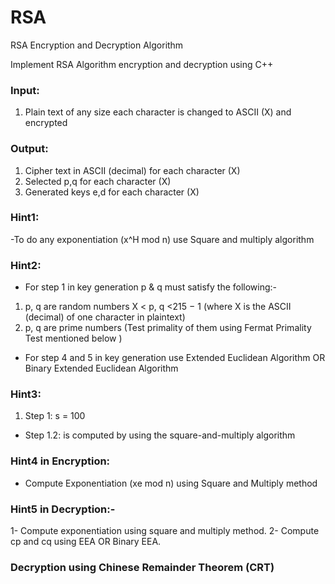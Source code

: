 # RSA
RSA Encryption and Decryption Algorithm


Implement RSA Algorithm encryption and decryption using C++

### Input: 
1. Plain text of any size each character is changed to ASCII (X) and encrypted 

### Output: 
1. Cipher text in ASCII (decimal) for each character (X) 
2. Selected p,q for each character (X) 
3. Generated keys e,d for each character (X)


### Hint1:
-To do any exponentiation (x^H mod n) use Square and multiply algorithm

### Hint2: 
- For step 1 in key generation p & q must satisfy the following:- 
1. p, q are random numbers X < p, q <215 − 1 (where X is the ASCII (decimal) of one character in plaintext) 
2. p, q are prime numbers (Test primality of them using Fermat Primality Test mentioned below ) 
- For step 4 and 5 in key generation use Extended Euclidean Algorithm OR Binary Extended Euclidean Algorithm

### Hint3: 
1. Step 1: s = 100 
- Step 1.2: is computed by using the square-and-multiply algorithm

### Hint4 in Encryption: 
- Compute Exponentiation (xe mod n) using Square and Multiply method

### Hint5 in Decryption:- 
1- Compute exponentiation using square and multiply method. 
2- Compute cp and cq using EEA OR Binary EEA.
### Decryption using Chinese Remainder Theorem (CRT)
